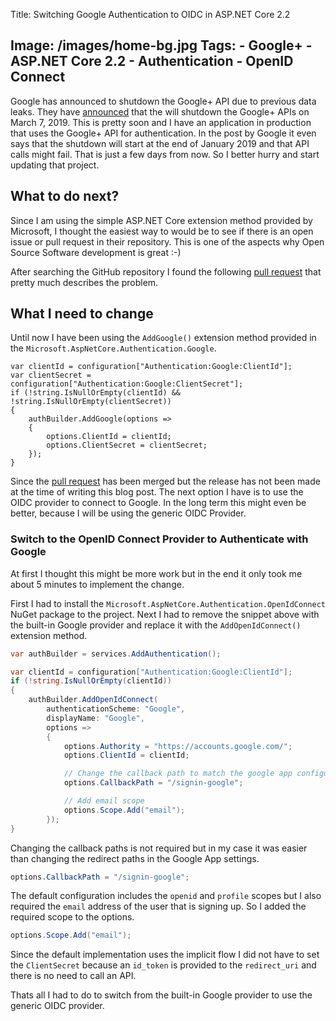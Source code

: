 Title: Switching Google Authentication to OIDC in ASP.NET Core 2.2
<!-- Published: 1/30/2019 -->
Image: /images/home-bg.jpg
Tags: 
    - Google+
    - ASP.NET Core 2.2
    - Authentication
    - OpenID Connect
---

Google has announced to shutdown the Google+ API due to previous data leaks. They have [announced](https://developers.google.com/+/api-shutdown) that the will shutdown the Google+ APIs on March 7, 2019. This is pretty soon and I have an application in production that uses the Google+ API for authentication. In the post by Google it even says that the shutdown will start at the end of January 2019 and that API calls might fail. That is just a few days from now. So I better hurry and start updating that project.

## What to do next?

Since I am using the simple ASP.NET Core extension method provided by Microsoft, I thought the easiest way to would be to see if there is an open issue or pull request in their repository. This is one of the aspects why Open Source Software development is great :-)

After searching the GitHub repository I found the following [pull request](https://github.com/aspnet/AspNetCore/pull/6338) that pretty much describes the problem.

## What I need to change

Until now I have been using the `AddGoogle()` extension method provided in the `Microsoft.AspNetCore.Authentication.Google`.

```chsharp
var clientId = configuration["Authentication:Google:ClientId"];
var clientSecret = configuration["Authentication:Google:ClientSecret"];
if (!string.IsNullOrEmpty(clientId) && !string.IsNullOrEmpty(clientSecret))
{
    authBuilder.AddGoogle(options =>
    {
        options.ClientId = clientId;
        options.ClientSecret = clientSecret;
    });
}
```

Since the [pull request](https://github.com/aspnet/AspNetCore/pull/6338) has been merged but the release has not been made at the time of writing this blog post. The next option I have is to use the OIDC provider to connect to Google. In the long term this might even be better, because I will be using the generic OIDC Provider.

### Switch to the OpenID Connect Provider to Authenticate with Google

At first I thought this might be more work but in the end it only took me about 5 minutes to implement the change.

First I had to install the `Microsoft.AspNetCore.Authentication.OpenIdConnect` NuGet package to the project. Next I had to remove the snippet above with the built-in Google provider and replace it with the `AddOpenIdConnect()` extension method.

```csharp
var authBuilder = services.AddAuthentication();

var clientId = configuration["Authentication:Google:ClientId"];
if (!string.IsNullOrEmpty(clientId))
{
    authBuilder.AddOpenIdConnect(
        authenticationScheme: "Google",
        displayName: "Google",
        options =>
        {
            options.Authority = "https://accounts.google.com/";
            options.ClientId = clientId;

            // Change the callback path to match the google app configuration
            options.CallbackPath = "/signin-google";

            // Add email scope
            options.Scope.Add("email");
        });
}
```

Changing the callback paths is not required but in my case it was easier than changing the redirect paths in the Google App settings.

```csharp
options.CallbackPath = "/signin-google";
```

The default configuration includes the `openid` and `profile` scopes but I also required the `email` address of the user that is signing up. So I added the required scope to the options.

```csharp
options.Scope.Add("email");
```

Since the default implementation uses the implicit flow I did not have to set the `ClientSecret` because an `id_token` is provided to the `redirect_uri` and there is no need to call an API.

Thats all I had to do to switch from the built-in Google provider to use the generic OIDC provider.